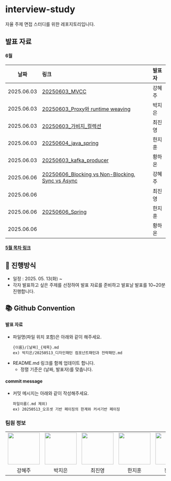 # interview-study
자율 주제 면접 스터디를 위한 레포지토리입니다.

## 발표 자료
#### 6월
| 날짜         | 링크                                                                                                                                                                      | 발표자 |
|------------|:------------------------------------------------------------------------------------------------------------------------------------------------------------------------|:----|
| 2025.06.03 | [20250603_MVCC](https://github.com/HI-dle/interview-study/blob/main/%EA%B0%95%ED%98%9C%EC%A3%BC/20250603_MVCC.md)                                                       | 강혜주 |
| 2025.06.03 | [20250603_Proxy와 runtime weaving](https://github.com/HI-dle/interview-study/blob/main/%EB%B0%95%EC%A7%80%EC%9D%80/20250603_Proxy%EC%99%80%20runtime%20weaving.md)       | 박지은  |
| 2025.06.03 | [20250603_가비지_컬렉션](https://github.com/HI-dle/interview-study/blob/main/%EC%B5%9C%EC%A7%84%EC%98%81/20250603_%EA%B0%80%EB%B9%84%EC%A7%80_%EC%BB%AC%EB%A0%89%EC%85%98.md) | 최진영 |
| 2025.06.03 | [20250604_java_spring](https://github.com/HI-dle/interview-study/blob/main/%ED%95%9C%EC%A7%80%ED%9B%88/20250603_java_spring.md)                                         | 한지훈 |
| 2025.06.03 | [20250603_kafka_producer](https://github.com/HI-dle/interview-study/blob/main/%ED%99%A9%ED%95%98%EC%98%A8/20250603_kafka_producer.md)                                   | 황하온 |
| 2025.06.06 | [20250606_Blocking vs Non-Blocking,  Sync vs Async](https://github.com/HI-dle/interview-study/blob/main/%EA%B0%95%ED%98%9C%EC%A3%BC/20250606_Blocking%20vs%20Non-Blocking%2C%20%20Sync%20vs%20Async.md)                                                                                                                                                                    | 강혜주 | 
| 2025.06.06 |                                                                                                                                                                         | 최진영 |
| 2025.06.06 | [20250606_Spring](https://github.com/HI-dle/interview-study/blob/main/%ED%95%9C%EC%A7%80%ED%9B%88/20250606_Spring.md)                                                   | 한지훈 |
| 2025.06.06 |                                                                                                                                                                         | 황하온 |


#### [5월 목차 링크](https://github.com/HI-dle/interview-study/blob/main/5%EC%9B%94_%EB%AA%A9%EC%B0%A8.md)


## 📜 진행방식
- 일정 : 2025. 05. 13(화) ~
- 각자 발표하고 싶은 주제를 선정하여 발표 자료를 준비하고 발표날 발표를 10~20분 진행합니다.

## 📚 Github Convention

#### 발표 자료
- 파일명(파일 위치 포함)은 아래와 같이 해주세요.
  ```
  {이름}/[날짜]_{제목}.md
  ex) 박지은/20250513_디자인패턴 컴포넌트패턴과 전략패턴.md
  ```
- README.md 링크를 함께 업데이트 합니다.
  - 정렬 기준은 (날짜, 발표자)를 맞춥니다.

#### commit message
- 커밋 메시지는 아래와 같이 작성해주세요.
  ```
  파일이름(.md 제외)
  ex) 20250513_오프셋 기반 페이징의 한계와 커서기반 페이징
  ```

  
### 팀원 정보
<table>
    <tr>
        <td align="center">
            <a href="https://github.com/hyezuu"><img  width="100px" src="https://avatars.githubusercontent.com/u/147456219?v=4" /></a>
        </td>
        <td align="center">
            <a href="https://github.com/je-pa"><img  width="100px" src="https://avatars.githubusercontent.com/u/76720692?v=4" /></a>
        </td>
        <td align="center">
            <a href="https://github.com/cchoijjinyoung"><img  width="100px" src="https://avatars.githubusercontent.com/u/68311264?v=4" /></a>
        </td>
        <td align="center">
            <a href="https://github.com/hanjihoon03"><img  width="100px" src="https://avatars.githubusercontent.com/u/163777923?v=4" /></a>
        </td>
        <td align="center">
            <a href="https://github.com/HanaHww2"><img  width="100px" src="https://avatars.githubusercontent.com/u/62924471?v=4" /></a>
        </td>
    </tr>
    <tr>
        <td align="center">강혜주</td>
        <td align="center">박지은</td>
        <td align="center">최진영</td>
        <td align="center">한지훈</td>
        <td align="center">황하온</td>
    </tr>
</table>
